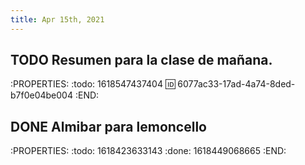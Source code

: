 ```yaml
---
title: Apr 15th, 2021
---
```


## TODO Resumen para la clase de mañana.
:PROPERTIES:
:todo: 1618547437404
:id: 6077ac33-17ad-4a74-8ded-b7f0e04be004
:END:
## DONE Almibar para lemoncello
:PROPERTIES:
:todo: 1618423633143
:done: 1618449068665
:END:
